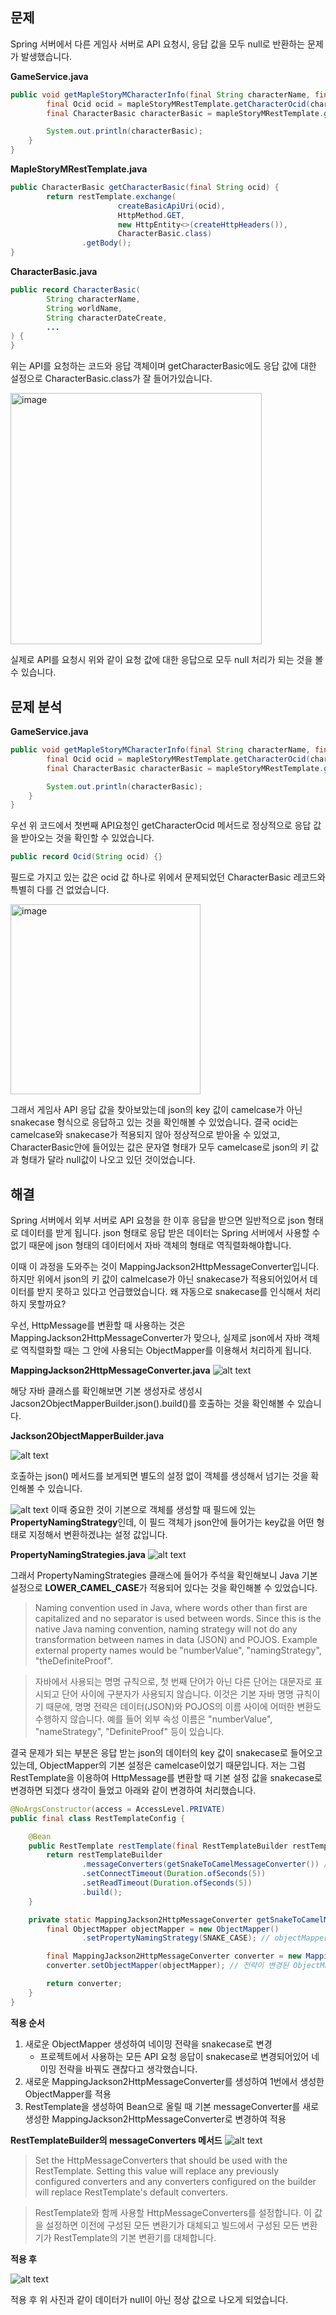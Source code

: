 ## 문제
Spring 서버에서 다른 게임사 서버로 API 요청시, 응답 값을 모두 null로 반환하는 문제가 발생했습니다.

**GameService.java**
```java
public void getMapleStoryMCharacterInfo(final String characterName, final String worldName) {
        final Ocid ocid = mapleStoryMRestTemplate.getCharacterOcid(characterName, worldName);
        final CharacterBasic characterBasic = mapleStoryMRestTemplate.getCharacterBasic(ocid.ocid()); // API 요청

        System.out.println(characterBasic);
    }
}
```


**MapleStoryMRestTemplate.java**
```java
public CharacterBasic getCharacterBasic(final String ocid) {
        return restTemplate.exchange(
                        createBasicApiUri(ocid),
                        HttpMethod.GET,
                        new HttpEntity<>(createHttpHeaders()),
                        CharacterBasic.class)
                .getBody();
}
```

**CharacterBasic.java**
```java
public record CharacterBasic(
        String characterName,
        String worldName,
        String characterDateCreate,
        ...
) {
}
```

위는 API를 요청하는 코드와 응답 객체이며 getCharacterBasic에도 응답 값에 대한 설정으로 CharacterBasic.class가 잘 들어가있습니다.

<img width="402" alt="image" src="https://github.com/Hchanghyeon/dev-troubleshooting/assets/92444744/167dba4e-e81a-4256-8771-9cdc852acf3a">

실제로 API를 요청시 위와 같이 요청 값에 대한 응답으로 모두 null 처리가 되는 것을 볼 수 있습니다.

## 문제 분석
**GameService.java**
```java
public void getMapleStoryMCharacterInfo(final String characterName, final String worldName) {
        final Ocid ocid = mapleStoryMRestTemplate.getCharacterOcid(characterName, worldName);
        final CharacterBasic characterBasic = mapleStoryMRestTemplate.getCharacterBasic(ocid.ocid()); // API 요청

        System.out.println(characterBasic);
    }
}
```
우선 위 코드에서 첫번째 API요청인 getCharacterOcid 메서드로 정상적으로 응답 값을 받아오는 것을 확인할 수 있었습니다. 

```java
public record Ocid(String ocid) {}
```

필드로 가지고 있는 값은 ocid 값 하나로 위에서 문제되었던 CharacterBasic 레코드와 특별히 다를 건 없었습니다. 

<img width="304" alt="image" src="https://github.com/Hchanghyeon/dev-troubleshooting/assets/92444744/2f2f78ee-66e9-48f9-900d-cd816c8edd60">

그래서 게임사 API 응답 값을 찾아보았는데 json의 key 값이 camelcase가 아닌 snakecase 형식으로 응답하고 있는 것을 확인해볼 수 있었습니다. 결국 ocid는 camelcase와 snakecase가 적용되지 않아 정상적으로 받아올 수 있었고, CharacterBasic안에 들어있는 값은 문자열 형태가 모두 camelcase로 json의 키 값과 형태가 달라 null값이 나오고 있던 것이었습니다.

## 해결

Spring 서버에서 외부 서버로 API 요청을 한 이후 응답을 받으면 일반적으로 json 형태로 데이터를 받게 됩니다. json 형태로 응답 받은 데이터는 Spring 서버에서 사용할 수 없기 때문에 json 형태의 데이터에서 자바 객체의 형태로 역직렬화해야합니다.

이때 이 과정을 도와주는 것이 MappingJackson2HttpMessageConverter입니다. 하지만 위에서 json의 키 값이 calmelcase가 아닌 snakecase가 적용되어있어서 데이터를 받지 못하고 있다고 언급했었습니다. 왜 자동으로 snakecase를 인식해서 처리하지 못할까요?

우선, HttpMessage를 변환할 때 사용하는 것은 MappingJackson2HttpMessageConverter가 맞으나, 실제로 json에서 자바 객체로 역직렬화할 때는 그 안에 사용되는 ObjectMapper를 이용해서 처리하게 됩니다.

**MappingJackson2HttpMessageConverter.java**
![alt text](./image/messageconverter_camelcase/image-3.png)

해당 자바 클래스를 확인해보면 기본 생성자로 생성시 Jacson2ObjectMapperBuilder.json().build()를 호출하는 것을 확인해볼 수 있습니다.

**Jackson2ObjectMapperBuilder.java**

![alt text](./image/messageconverter_camelcase/image-5.png)

호출하는 json() 메서드를 보게되면 별도의 설정 없이 객체를 생성해서 넘기는 것을 확인해볼 수 있습니다.

![alt text](./image/messageconverter_camelcase/image-2.png)
이때 중요한 것이 기본으로 객체를 생성할 때 필드에 있는 **PropertyNamingStrategy**인데, 이 필드 객체가 json안에 들어가는 key값을 어떤 형태로 지정해서 변환하겠냐는 설정 값입니다.

**PropertyNamingStrategies.java**
![alt text](./image/messageconverter_camelcase/image.png)


그래서 PropertyNamingStrategies 클래스에 들어가 주석을 확인해보니 Java 기본 설정으로 **LOWER_CAMEL_CASE**가 적용되어 있다는 것을 확인해볼 수 있었습니다.

> Naming convention used in Java, where words other than first are capitalized and no separator is used between words. Since this is the native Java naming convention, naming strategy will not do any transformation between names in data (JSON) and POJOS. Example external property names would be "numberValue", "namingStrategy", "theDefiniteProof".

> 자바에서 사용되는 명명 규칙으로, 첫 번째 단어가 아닌 다른 단어는 대문자로 표시되고 단어 사이에 구분자가 사용되지 않습니다. 이것은 기본 자바 명명 규칙이기 때문에, 명명 전략은 데이터(JSON)와 POJOS의 이름 사이에 어떠한 변환도 수행하지 않습니다.
예를 들어 외부 속성 이름은 "numberValue", "nameStrategy", "DefiniteProof" 등이 있습니다.

결국 문제가 되는 부분은 응답 받는 json의 데이터의 key 값이 snakecase로 들어오고 있는데, ObjectMapper의 기본 설정은 camelcase이었기 때문입니다. 저는 그럼 RestTemplate을 이용하여 HttpMessage를 변환할 때 기본 설정 값을 snakecase로 변경하면 되겠다 생각이 들었고 아래와 같이 변경하여 처리했습니다.

```java
@NoArgsConstructor(access = AccessLevel.PRIVATE)
public final class RestTemplateConfig {

    @Bean
    public RestTemplate restTemplate(final RestTemplateBuilder restTemplateBuilder) {
        return restTemplateBuilder
                .messageConverters(getSnakeToCamelMessageConverter()) // 기본 messageConverter 설정
                .setConnectTimeout(Duration.ofSeconds(5))
                .setReadTimeout(Duration.ofSeconds(5))
                .build();
    }

    private static MappingJackson2HttpMessageConverter getSnakeToCamelMessageConverter() {
        final ObjectMapper objectMapper = new ObjectMapper()
                .setPropertyNamingStrategy(SNAKE_CASE); // objectMapper를 생성하여 ProperyNaming 전략을 SNAKE_CASE로 변경

        final MappingJackson2HttpMessageConverter converter = new MappingJackson2HttpMessageConverter();
        converter.setObjectMapper(objectMapper); // 전략이 변경된 ObjectMapper를 새로운 MessageConverter에 적용 

        return converter;
    }
}
```

**적용 순서**
1. 새로운 ObjectMapper 생성하여 네이밍 전략을 snakecase로 변경
   - 프로젝트에서 사용하는 모든 API 요청 응답이 snakecase로 변경되어있어 네이밍 전략을 바꿔도 괜찮다고 생각했습니다.
2. 새로운 MappingJackson2HttpMessageConverter를 생성하여 1번에서 생성한 ObjectMapper를 적용
3. RestTemplate을 생성하여 Bean으로 올릴 때 기본 messageConverter를 새로 생성한 MappingJackson2HttpMessageConverter로 변경하여 적용

**RestTemplateBuilder의 messageConverters 메서드**
![alt text](./image/messageconverter_camelcase/image-7.png)

> Set the HttpMessageConverters that should be used with the RestTemplate. Setting this value will replace any previously configured converters and any converters configured on the builder will replace RestTemplate's default converters.

> RestTemplate와 함께 사용할 HttpMessageConverters를 설정합니다. 이 값을 설정하면 이전에 구성된 모든 변환기가 대체되고 빌드에서 구성된 모든 변환기가 RestTemplate의 기본 변환기를 대체합니다.

**적용 후**

![alt text](./image/messageconverter_camelcase/image-6.png)

적용 후 위 사진과 같이 데이터가 null이 아닌 정상 값으로 나오게 되었습니다.
